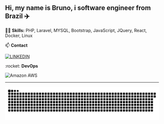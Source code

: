 ## Hi, my name is Bruno, i software engineer from Brazil ✈️

👨‍💻  <strong>Skills:</strong> PHP, Laravel, MYSQL, Bootstrap, JavaScript, JQuery, React, Docker, Linux <br />

<p> 📫 <strong>Contact</strong></p>

[![LINKEDIN](https://img.shields.io/badge/Linkedin-0072b1?style=flat-square&&logo=linkedin&logoColor=white)](https://www.linkedin.com/in/brunohashimoto/)

<p> :rocket: <strong>DevOps </strong></p>

![Amazon AWS](https://img.shields.io/badge/Amazon-334ccc?style=flat-square&logo=amazon-aws&logoColor=white)

<hr />
  
![Snake animation](https://github.com/jhowbhz/jhowbhz/blob/master/github-user-contribution.svg)
  
</div>  
